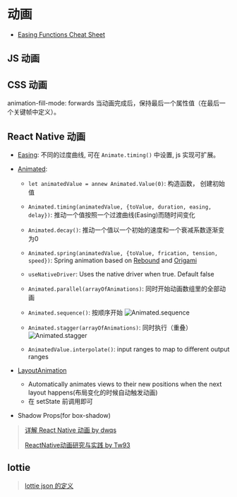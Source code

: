 # 动画

* [Easing Functions Cheat Sheet](http://easings.net/)

## JS 动画

## CSS 动画

animation-fill-mode: forwards 当动画完成后，保持最后一个属性值（在最后一个关键帧中定义）。

## React Native 动画

* [Easing](https://github.com/facebook/react-native/blob/master/Libraries/Animated/src/Easing.js): 不同的过度曲线, 可在 `Animate.timing()` 中设置, js 实现可扩展。

* [Animated](http://facebook.github.io/react-native/docs/animated.html):
  * `let animatedValue = annew Animated.Value(0)`: 构造函数， 创建初始值
  * `Animated.timing(animatedValue, {toValue, duration, easing, delay})`: 推动一个值按照一个过渡曲线(Easing)而随时间变化
  * `Animated.decay()`: 推动一个值以一个初始的速度和一个衰减系数逐渐变为0
  * `Animated.spring(animatedValue, {toValue, frication, tension, speed})`: Spring animation based on [Rebound](http://facebook.github.io/rebound/) and [Origami](http://origami.design/)
  * `useNativeDriver`: Uses the native driver when true. Default false

  * `Animated.parallel(arrayOfAnimations)`: 同时开始动画数组里的全部动画
  * `Animated.sequence()`: 按顺序开始
  ![Animated.sequence](https://camo.githubusercontent.com/9b3b0b92845fadae9cbc6a063db6518d10a182bd/68747470733a2f2f63646e2d696d616765732d312e6d656469756d2e636f6d2f6d61782f313630302f312a4b514450566578673579767a73585a5f5267314767672e676966)
  * `Animated.stagger(arrayOfAnimations)`: 同时执行（重叠）
  ![Animated.stagger](https://cdn-images-1.medium.com/max/1600/1*JpcaEIiX4YKmOHJgvZlszg.gif)

  * `AnimatedValue.interpolate()`: input ranges to map to different output ranges

* [LayoutAnimation](http://facebook.github.io/react-native/docs/animations.html#layoutanimation-api)
  * Automatically animates views to their new positions when the next layout happens(布局变化的时候自动触发动画)
  * 在 setState 前调用即可

* Shadow Props(for box-shadow)

> [详解 React Native 动画 by dwqs](https://github.com/dwqs/blog/issues/41)
>
> [ReactNative动画研究与实践 by Tw93](https://zhuanlan.zhihu.com/p/21301314)

## lottie

> [lottie json 的定义](https://github.com/airbnb/lottie-web/tree/master/docs/json)